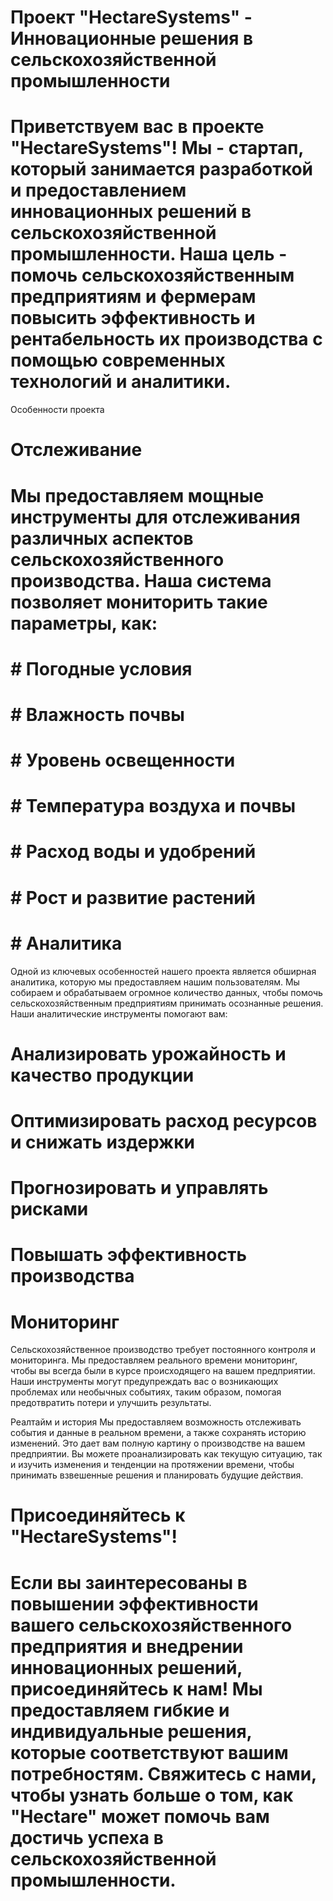 

#  Проект "HectareSystems" - Инновационные решения в сельскохозяйственной промышленности
# Приветствуем вас в проекте "HectareSystems"! Мы - стартап, который занимается разработкой и предоставлением инновационных решений в сельскохозяйственной промышленности. Наша цель - помочь сельскохозяйственным предприятиям и фермерам повысить эффективность и рентабельность их производства с помощью современных технологий и аналитики.

Особенности проекта
# Отслеживание
# Мы предоставляем мощные инструменты для отслеживания различных аспектов сельскохозяйственного производства. Наша система позволяет мониторить такие параметры, как:

# # Погодные условия
# # Влажность почвы
# # Уровень освещенности
# # Температура воздуха и почвы
# # Расход воды и удобрений
# # Рост и развитие растений
# # Аналитика
Одной из ключевых особенностей нашего проекта является обширная аналитика, которую мы предоставляем нашим пользователям. Мы собираем и обрабатываем огромное количество данных, чтобы помочь сельскохозяйственным предприятиям принимать осознанные решения. Наши аналитические инструменты помогают вам:

# Анализировать урожайность и качество продукции
# Оптимизировать расход ресурсов и снижать издержки
# Прогнозировать и управлять рисками
# Повышать эффективность производства
# Мониторинг
Сельскохозяйственное производство требует постоянного контроля и мониторинга. Мы предоставляем реального времени мониторинг, чтобы вы всегда были в курсе происходящего на вашем предприятии. Наши инструменты могут предупреждать вас о возникающих проблемах или необычных событиях, таким образом, помогая предотвратить потери и улучшить результаты.

Реалтайм и история
Мы предоставляем возможность отслеживать события и данные в реальном времени, а также сохранять историю изменений. Это дает вам полную картину о производстве на вашем предприятии. Вы можете проанализировать как текущую ситуацию, так и изучить изменения и тенденции на протяжении времени, чтобы принимать взвешенные решения и планировать будущие действия.

# Присоединяйтесь к "HectareSystems"!
# Если вы заинтересованы в повышении эффективности вашего сельскохозяйственного предприятия и внедрении инновационных решений, присоединяйтесь к нам! Мы предоставляем гибкие и индивидуальные решения, которые соответствуют вашим потребностям. Свяжитесь с нами, чтобы узнать больше о том, как "Hectare" может помочь вам достичь успеха в сельскохозяйственной промышленности.
